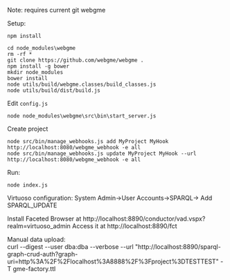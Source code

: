 
Note: requires current git webgme

Setup:

    npm install

    cd node_modules\webgme
    rm -rf *
    git clone https://github.com/webgme/webgme .
    npm install -g bower
    mkdir node_modules
    bower install
    node utils/build/webgme.classes/build_classes.js
    node utils/build/dist/build.js

Edit `config.js`

    node node_modules\webgme\src\bin\start_server.js

Create project

    node src/bin/manage_webhooks.js add MyProject MyHook http://localhost:8080/webgme_webhook -e all
    node src/bin/manage_webhooks.js update MyProject MyHook --url http://localhost:8080/webgme_webhook -e all

Run:

    node index.js

Virtuoso configuration:
System Admin->User Accounts->SPARQL-> Add SPARQL_UPDATE

Install Faceted Browser at http://localhost:8890/conductor/vad.vspx?realm=virtuoso_admin
Access it at http://localhost:8890/fct

Manual data upload:  
curl --digest --user dba:dba --verbose --url "http://localhost:8890/sparql-graph-crud-auth?graph-uri=http%3A%2F%2Flocalhost%3A8888%2F%3Fproject%3DTESTTEST" -T gme-factory.ttl
